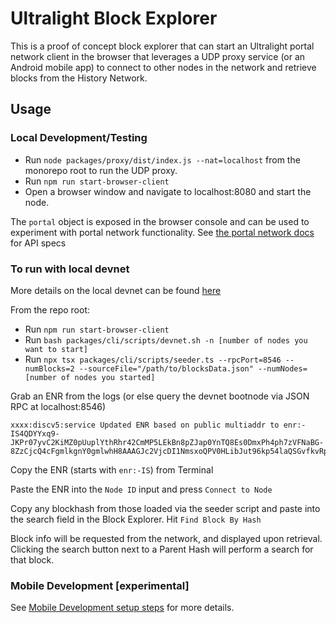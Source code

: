 # Ultralight Block Explorer

This is a proof of concept block explorer that can start an Ultralight portal network client in the browser that leverages a UDP proxy service (or an Android mobile app) to connect to other nodes in the network and retrieve blocks from the History Network.

## Usage

### Local Development/Testing

- Run `node packages/proxy/dist/index.js --nat=localhost` from the monorepo root to run the UDP proxy.
- Run `npm run start-browser-client`
- Open a browser window and navigate to localhost:8080 and start the node.

The `portal` object is exposed in the browser console and can be used to experiment with portal network functionality. See [the portal network docs](../portalnetwork/docs/modules.md) for API specs

### To run with local devnet

More details on the local devnet can be found [here](../../DEVNET.md)

From the repo root:
- Run `npm run start-browser-client`
- Run `bash packages/cli/scripts/devnet.sh -n [number of nodes you want to start]`
- Run `npx tsx packages/cli/scripts/seeder.ts --rpcPort=8546 --numBlocks=2 --sourceFile="/path/to/blocksData.json" --numNodes=[number of nodes you started]`

Grab an ENR from the logs (or else query the devnet bootnode via JSON RPC at localhost:8546)

```
xxxx:discv5:service Updated ENR based on public multiaddr to enr:-IS4QDYYxq9-JKPr07yvC2KiMZ0pUuplYthRhr42CmMP5LEkBn8pZJap0YnTQ8Es0DmxPh4ph7zVFNaBG-8ZzCjcQ4cFgmlkgnY0gmlwhH8AAAGJc2VjcDI1NmsxoQPV0HLibJut96kp54laQSGvfkvRp8pl4wXuP4crtg2pQoN1ZHCChsQ
```
Copy the ENR (starts with `enr:-IS`) from Terminal

Paste the ENR into the `Node ID` input and press `Connect to Node`

Copy any blockhash from those loaded via the seeder script and paste into the search field in the Block Explorer. Hit `Find Block By Hash`

Block info will be requested from the network, and displayed upon retrieval. Clicking the search button next to a Parent Hash will perform a search for that block. 

### Mobile Development [**experimental**]

See [Mobile Development setup steps](./docs/mobile.md) for more details.